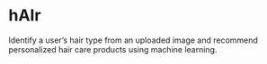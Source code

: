 # hAIr
Identify a user’s hair type from an uploaded image and recommend personalized hair care products using machine learning.
